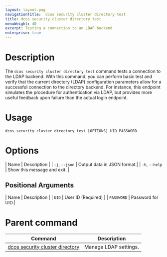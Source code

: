 ```yaml
---
layout: layout.pug
navigationTitle:  dcos security cluster directory test
title: dcos security cluster directory test
menuWeight: 40
excerpt: Testing a connection to an LDAP backend
enterprise: true
---
```

# Description

The `dcos security cluster directory test` command tests a connection to the LDAP backend. With this command, you can perform basic test and verify that the current directory (LDAP) configuration parameters allow for a successful connection to the directory backend. For instance, this endpoint simulates the procedure for authentication via LDAP, but provides more useful feedback upon failure than the actual login endpoint.

# Usage

```
dcos security cluster directory test [OPTIONS] UID PASSWORD
```

# Options

| Name | Description |
| `-j`, `--json` |  Output data in JSON format.|
| `-h`, `--help` |  Show this message and exit. |


## Positional Arguments

| Name | Description |
| `UID` | User ID (Required) |
| `PASSWORD` | Password for UID.|

# Parent command

| Command | Description |
|---------|-------------|
| [dcos security cluster directory](/1.13/cli/command-reference/dcos-security/dcos-security-cluster/dcos-security-cluster-directory/) | Manage LDAP settings. |
